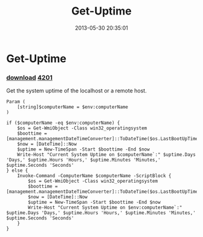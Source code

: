 ﻿---
pid:            4190
parent:         0
children:       4201
poster:         Tony Sathre
title:          Get-Uptime
date:           2013-05-30 20:35:01
description:    Get the system uptime of the localhost or a remote host.
format:         posh
---

# Get-Uptime

### [download](4190.ps1)  [4201](4201.md)

Get the system uptime of the localhost or a remote host.

```posh
Param (
    [string]$computerName = $env:computerName
)

if ($computerName -eq $env:computerName) {
    $os = Get-WmiObject -Class win32_operatingsystem
    $boottime = [management.managementDateTimeConverter]::ToDateTime($os.LastBootUpTime)
    $now = [DateTime]::Now
    $uptime = New-TimeSpan -Start $boottime -End $now
    Write-Host "Current System Uptime on $computerName`:" $uptime.Days 'Days,' $uptime.Hours 'Hours,' $uptime.Minutes 'Minutes,' $uptime.Seconds 'Seconds'
} else {
    Invoke-Command -ComputerName $computerName -ScriptBlock {
        $os = Get-WmiObject -Class win32_operatingsystem
        $boottime = [management.managementDateTimeConverter]::ToDateTime($os.LastBootUpTime)
        $now = [DateTime]::Now
        $uptime = New-TimeSpan -Start $boottime -End $now
        Write-Host "Current System Uptime on $env:computerName`:" $uptime.Days 'Days,' $uptime.Hours 'Hours,' $uptime.Minutes 'Minutes,' $uptime.Seconds 'Seconds'
    }
}
```
